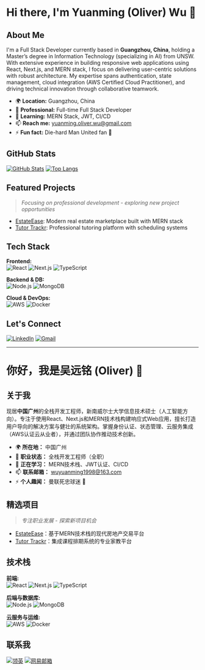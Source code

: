 # Hi there, I'm Yuanming (Oliver) Wu 👋

## About Me
I'm a Full Stack Developer currently based in **Guangzhou, China**, holding a Master’s degree in Information Technology (specializing in AI) from UNSW. With extensive experience in building responsive web applications using React, Next.js, and MERN stack, I focus on delivering user-centric solutions with robust architecture. My expertise spans authentication, state management, cloud integration (AWS Certified Cloud Practitioner), and driving technical innovation through collaborative teamwork.

- 🌍 **Location:** Guangzhou, China
- 💼 **Professional:** Full-time Full Stack Developer
- 🌱 **Learning:** MERN Stack, JWT, CI/CD
- 📫 **Reach me:** [yuanming.oliver.wu@gmail.com](mailto:yuanming.oliver.wu@gmail.com)
- ⚡ **Fun fact:** Die-hard Man United fan 🔴

## GitHub Stats
[![GitHub Stats](https://github-readme-stats.vercel.app/api?username=MUOliver1026&show_icons=true&theme=radical&hide_title=true)](https://github.com/MUOliver1026)
[![Top Langs](https://github-readme-stats.vercel.app/api/top-langs/?username=MUOliver1026&layout=compact&theme=radical&hide_title=true)](https://github.com/MUOliver1026)

## Featured Projects
> *Focusing on professional development - exploring new project opportunities*

- [EstateEase](https://github.com/MUOliver1026/EstateEase): Modern real estate marketplace built with MERN stack
- [Tutor Trackr](https://github.com/MUOliver1026/tutor_management_platform): Professional tutoring platform with scheduling systems

## Tech Stack
**Frontend:**  
![React](https://img.shields.io/badge/react-%2320232a.svg?style=for-the-badge&logo=react&logoColor=%2361DAFB)
![Next.js](https://img.shields.io/badge/Next.js-000000?style=for-the-badge&logo=nextdotjs&logoColor=white)
![TypeScript](https://img.shields.io/badge/typescript-%23007ACC.svg?style=for-the-badge&logo=typescript&logoColor=white)

**Backend & DB:**  
![Node.js](https://img.shields.io/badge/node.js-339933?style=for-the-badge&logo=nodedotjs&logoColor=white)
![MongoDB](https://img.shields.io/badge/MongoDB-%234ea94b.svg?style=for-the-badge&logo=mongodb&logoColor=white)

**Cloud & DevOps:**  
![AWS](https://img.shields.io/badge/AWS-%23FF9900.svg?style=for-the-badge&logo=amazon-aws&logoColor=white)
![Docker](https://img.shields.io/badge/docker-%230db7ed.svg?style=for-the-badge&logo=docker&logoColor=white)

## Let's Connect
[![LinkedIn](https://img.shields.io/badge/linkedin-%230A66C2.svg?style=for-the-badge&logo=linkedin&logoColor=white)](https://www.linkedin.com/in/yuanming-wu-094b40232/)
[![Gmail](https://img.shields.io/badge/Gmail-D14836?style=for-the-badge&logo=gmail&logoColor=white)](mailto:yuanming.oliver.wu@gmail.com)

---

# 你好，我是吴远铭 (Oliver) 👋

## 关于我
现居**中国广州**的全栈开发工程师，新南威尔士大学信息技术硕士（人工智能方向）。专注于使用React、Next.js和MERN技术栈构建响应式Web应用，擅长打造用户导向的解决方案与健壮的系统架构。掌握身份认证、状态管理、云服务集成（AWS认证云从业者），并通过团队协作推动技术创新。

- 🌍 **所在地：** 中国广州
- 💼 **职业状态：** 全栈开发工程师（全职）
- 🌱 **正在学习：** MERN技术栈、JWT认证、CI/CD
- 📫 **联系邮箱：** [wuyuanming1998@163.com](mailto:wuyuanming1998@163.com)
- ⚡ **个人趣闻：** 曼联死忠球迷 🔴

## 精选项目
> *专注职业发展 - 探索新项目机会*

- [EstateEase](https://github.com/MUOliver1026/EstateEase)：基于MERN技术栈的现代房地产交易平台
- [Tutor Trackr](https://github.com/MUOliver1026/tutor_management_platform)：集成课程排期系统的专业家教平台

## 技术栈
**前端:**  
![React](https://img.shields.io/badge/react-%2320232a.svg?style=for-the-badge&logo=react&logoColor=%2361DAFB)
![Next.js](https://img.shields.io/badge/Next.js-000000?style=for-the-badge&logo=nextdotjs&logoColor=white)
![TypeScript](https://img.shields.io/badge/typescript-%23007ACC.svg?style=for-the-badge&logo=typescript&logoColor=white)

**后端与数据库:**  
![Node.js](https://img.shields.io/badge/node.js-339933?style=for-the-badge&logo=nodedotjs&logoColor=white)
![MongoDB](https://img.shields.io/badge/MongoDB-%234ea94b.svg?style=for-the-badge&logo=mongodb&logoColor=white)

**云服务与运维:**  
![AWS](https://img.shields.io/badge/AWS-%23FF9900.svg?style=for-the-badge&logo=amazon-aws&logoColor=white)
![Docker](https://img.shields.io/badge/docker-%230db7ed.svg?style=for-the-badge&logo=docker&logoColor=white)

## 联系我
[![领英](https://img.shields.io/badge/linkedin-%230A66C2.svg?style=for-the-badge&logo=linkedin&logoColor=white)](https://www.linkedin.com/in/yuanming-wu-094b40232/)
[![网易邮箱](https://img.shields.io/badge/163Mail-%23E34343.svg?style=for-the-badge&logo=mail.ru&logoColor=white)](mailto:wuyuanming1998@163.com)
